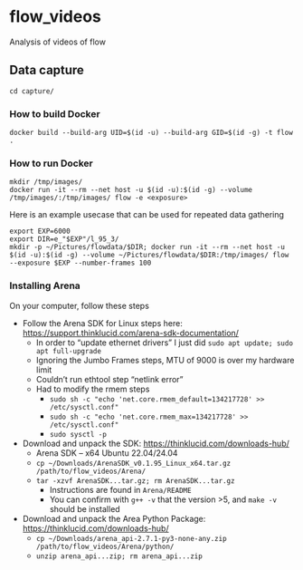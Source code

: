 # flow_videos
Analysis of videos of flow


## Data capture

```
cd capture/
```

### How to build Docker

```
docker build --build-arg UID=$(id -u) --build-arg GID=$(id -g) -t flow .
```

### How to run Docker

```
mkdir /tmp/images/
docker run -it --rm --net host -u $(id -u):$(id -g) --volume /tmp/images/:/tmp/images/ flow -e <exposure>
```

Here is an example usecase that can be used for repeated data gathering

```
export EXP=6000
export DIR=e_"$EXP"/l_95_3/
mkdir -p ~/Pictures/flowdata/$DIR; docker run -it --rm --net host -u $(id -u):$(id -g) --volume ~/Pictures/flowdata/$DIR:/tmp/images/ flow --exposure $EXP --number-frames 100
```

### Installing Arena

On your computer, follow these steps
* Follow the Arena SDK for Linux steps here: https://support.thinklucid.com/arena-sdk-documentation/
    * In order to “update ethernet drivers” I just did `sudo apt update; sudo apt full-upgrade`
    * Ignoring the Jumbo Frames steps, MTU of 9000 is over my hardware limit
    * Couldn’t run ethtool step “netlink error”
    * Had to modify the rmem steps
        * `sudo sh -c "echo 'net.core.rmem_default=134217728' >> /etc/sysctl.conf"`
        * `sudo sh -c "echo 'net.core.rmem_max=134217728' >> /etc/sysctl.conf"`
        * `sudo sysctl -p`
* Download and unpack the SDK: https://thinklucid.com/downloads-hub/
    * Arena SDK – x64 Ubuntu 22.04/24.04
    * `cp ~/Downloads/ArenaSDK_v0.1.95_Linux_x64.tar.gz /path/to/flow_videos/Arena/`
    * `tar -xzvf ArenaSDK...tar.gz; rm ArenaSDK...tar.gz`
        * Instructions are found in `Arena/README`
        * You can confirm with `g++ -v` that the version >5, and `make -v` should be installed
* Download and unpack the Area Python Package: https://thinklucid.com/downloads-hub/
    * `cp ~/Downloads/arena_api-2.7.1-py3-none-any.zip /path/to/flow_videos/Arena/python/`
    * `unzip arena_api...zip; rm arena_api...zip`
